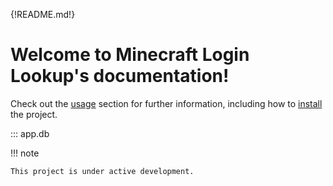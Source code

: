 {!README.md!}

# Welcome to Minecraft Login Lookup's documentation!

Check out the [usage](usage) section for further information, including how to [install](usage#installation) the project.

::: app.db

!!! note

    This project is under active development.

